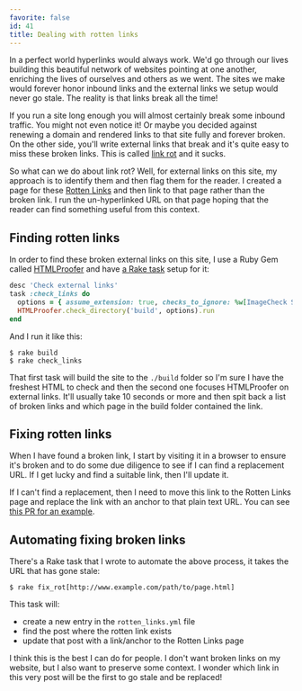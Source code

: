 ```yaml
---
favorite: false
id: 41
title: Dealing with rotten links
---
```


In a perfect world hyperlinks would always work. We'd go through our lives
building this beautiful network of websites pointing at one another, enriching
the lives of ourselves and others as we went. The sites we make would forever
honor inbound links and the external links we setup would never go stale. The
reality is that links break all the time!

If you run a site long enough you will almost certainly break some inbound
traffic. You might not even notice it! Or maybe you decided against renewing a
domain and rendered links to that site fully and forever broken. On the other
side, you'll write external links that break and it's quite easy to miss these
broken links. This is called [link rot][link_rot] and it sucks.

So what can we do about link rot? Well, for external links on this site, my
approach is to identify them and then flag them for the reader. I created a page
for these [Rotten Links][rotten] and then link to that page rather than the
broken link. I run the un-hyperlinked URL on that page hoping that the reader
can find something useful from this context.

## Finding rotten links

In order to find these broken external links on this site, I use a Ruby Gem
called [HTMLProofer][htmlproofer] and have [a Rake task][rake_task] setup for
it:

```ruby
desc 'Check external links'
task :check_links do
  options = { assume_extension: true, checks_to_ignore: %w[ImageCheck ScriptCheck], external_only: true }
  HTMLProofer.check_directory('build', options).run
end
```

And I run it like this:

```
$ rake build
$ rake check_links
```

That first task will build the site to the `./build` folder so I'm sure I have
the freshest HTML to check and then the second one focuses HTMLProofer on
external links. It'll usually take 10 seconds or more and then spit back a list
of broken links and which page in the build folder contained the link.

## Fixing rotten links

When I have found a broken link, I start by visiting it in a browser to ensure
it's broken and to do some due diligence to see if I can find a replacement URL.
If I get lucky and find a suitable link, then I'll update it.

If I can't find a replacement, then I need to move this link to the Rotten Links
page and replace the link with an anchor to that plain text URL. You can see
[this PR for an example][pr].

## Automating fixing broken links

There's a Rake task that I wrote to automate the above process, it takes the URL
that has gone stale:

```
$ rake fix_rot[http://www.example.com/path/to/page.html]
```

This task will:

* create a new entry in the `rotten_links.yml` file
* find the post where the rotten link exists
* update that post with a link/anchor to the Rotten Links page

I think this is the best I can do for people. I don't want broken links on my
website, but I also want to preserve some context. I wonder which link in this
very post will be the first to go stale and be replaced!

[link_rot]: https://en.wikipedia.org/wiki/Link_rot
[rotten]: /rotten.html
[htmlproofer]: https://github.com/gjtorikian/html-proofer
[rake_task]: https://github.com/jonallured/jonallured.com/blob/04157a179a6312d83f9e1c114b500218202795c5/Rakefile#L26-L30
[pr]: https://github.com/jonallured/jonallured.com/pull/20
